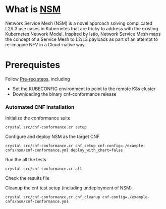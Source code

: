 # What is [NSM](https://https://networkservicemesh.io//)

Network Service Mesh (NSM) is a novel approach solving complicated L2/L3 use cases in Kubernetes that are tricky to address with the existing Kubernetes Network Model. Inspired by Istio, Network Service Mesh maps the concept of a Service Mesh to L2/L3 payloads as part of an attempt to re-imagine NFV in a Cloud-native way.

# Prerequistes

Follow [Pre-req steps](https://github.com/cncf/cnf-testsuite/blob/main/INSTALL.md#prerequisites), including

- Set the KUBECONFIG environment to point to the remote K8s cluster
- Downloading the binary cnf-conformance release

### Automated CNF installation

Initialize the conformance suite

```
crystal src/cnf-conformance.cr setup
```

Configure and deploy NSM as the target CNF

```
crystal src/cnf-conformance.cr cnf_setup cnf-config=./example-cnfs/nsm/cnf-conformance.yml deploy_with_chart=false
```

Run the all the tests

```
crystal src/cnf-conformance.cr all
```

Check the results file

Cleanup the cnf test setup (including undeployment of NSM)

```
crystal src/cnf-conformance.cr cnf_cleanup cnf-config=./example-cnfs/nsm/cnf-conformance.yml
```
